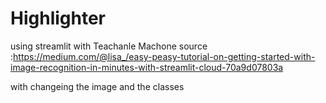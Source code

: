 # Highlighter
using streamlit with Teachanle Machone
 source :https://medium.com/@lisa_/easy-peasy-tutorial-on-getting-started-with-image-recognition-in-minutes-with-streamlit-cloud-70a9d07803a 

with changeing the image and the classes

